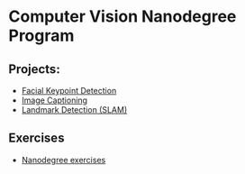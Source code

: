 # Computer Vision Nanodegree Program

## Projects:
 - [Facial Keypoint Detection](https://github.com/Andrewzh112/Udacity-Computer-Vision-Nanodegree/tree/master/Facial%20Keypoint%20Detection)</br>
 - [Image Captioning](https://github.com/Andrewzh112/Udacity-Computer-Vision-Nanodegree/tree/master/Image%20Captioning)</br>
 - [Landmark Detection (SLAM)](https://github.com/Andrewzh112/Udacity-Computer-Vision-Nanodegree/tree/master/Project_Landmark%20Detection)</br>

## Exercises
 - [Nanodegree exercises](https://github.com/Andrewzh112/Udacity-Computer-Vision-Nanodegree/tree/master/Exercises)